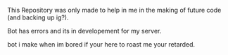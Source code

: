 This Repository was only made to help in me in the making of future code (and backing up ig?).

Bot has errors and its in developement for my server.

bot i make when im bored if your here to roast me your retarded.
